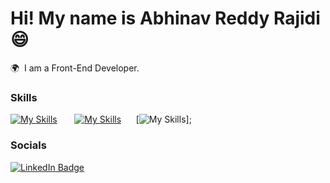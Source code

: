 Hi! My name is Abhinav Reddy Rajidi 😄
========================================================================================================================================

🌍  I am a Front-End Developer.
<br/>

### Skills

[![My Skills](https://skillicons.dev/icons?i=html,css)](https://skillicons.dev) &nbsp;&nbsp;&nbsp;&nbsp;&nbsp; [![My Skills](https://skillicons.dev/icons?i=js)](https://skillicons.dev) &nbsp;&nbsp;&nbsp;&nbsp;&nbsp;[![My Skills](https://skillicons.dev/icons?i=figma)];
<br/>

### Socials

<div id="badges">
  <a href="https://www.linkedin.com/in/abhinavreddy-rajidi-988633280/">
    <img src="https://img.shields.io/badge/LinkedIn-blue?style=for-the-badge&logo=linkedin&logoColor=white" alt="LinkedIn Badge"/>
  </a>
</div>

